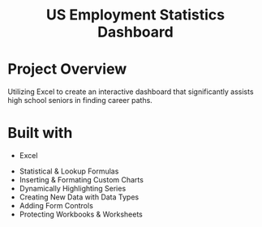 # <p align="center">US Employment Statistics Dashboard</p> 
# Project Overview
Utilizing Excel to create an interactive dashboard that significantly assists high school seniors in finding career paths.

# Built with
* Excel
- Statistical & Lookup Formulas
- Inserting & Formating Custom Charts
- Dynamically Highlighting Series
- Creating New Data with Data Types
- Adding Form Controls
- Protecting Workbooks & Worksheets
